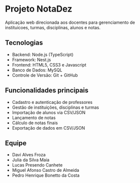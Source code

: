 # Projeto NotaDez

Aplicação web direcionada aos docentes para gerenciamento de instituicoes, turmas, disciplinas, alunos e notas.

## Tecnologias
- Backend: Node.js (TypeScript)
- Framework: Nest.js
- Frontend: HTML5, CSS3 e Javascript
- Banco de Dados: MySQL
- Controle de Versão: Git + GitHub

## Funcionalidades principais
- Cadastro e autenticação de professores
- Gestão de instituições, disciplinas e turmas
- Importação de alunos via CSV/JSON
- Lançamento de notas
- Cálculo de notas finais
- Exportação de dados em CSV/JSON

## Equipe
- Davi Alves Froza
- Julia da Silva Maia
- Lucas Presendo Canhete
- Miguel Afonso Castro de Almeida
- Pedro Henrique Bonetto da Costa
